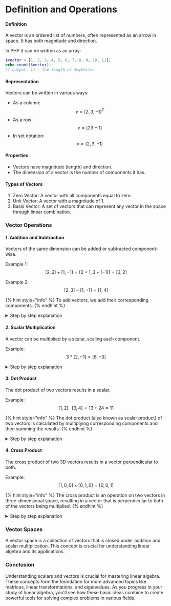 # Definition and Operations

#### Definition

A vector is an ordered list of numbers, often represented as an arrow in space. It has both magnitude and direction.

In PHP  it can be written as an array:

```php
$vector = [1, 2, 3, 4, 5, 6, 7, 8, 9, 10, 11];
echo count($vector);   
// output: 11 - the length of $myVector
```

#### Representation

Vectors can be written in various ways:

* As a column: $$v = [2, 3, -1]^T$$
* As a row: $$v = [2 3 -1]$$
* In set notation: $$v = (2, 3, -1)$$

#### Properties

* Vectors have magnitude (length) and direction.
* The dimension of a vector is the number of components it has.

#### Types of Vectors

1. Zero Vector: A vector with all components equal to zero.
2. Unit Vector: A vector with a magnitude of 1.
3. Basis Vector: A set of vectors that can represent any vector in the space through linear combination.

### Vector Operations

#### 1. Addition and Subtraction

Vectors of the same dimension can be added or subtracted component-wise.

Example 1: $$[2, 3] + [1, -1] = [2+1, 3+(-1)] = [3, 2]$$

Example 2: $$[2, 3] - [1, -1] = [1, 4]$$

{% hint style="info" %}
To add vectors, we add their corresponding components.&#x20;
{% endhint %}

<details>

<summary>Step by step explanation</summary>

1. Align the vectors: \[2, 3] \[1, -1]
2. Add the first components: 2 + 1 = 3
3. Add the second components: 3 + (-1) = 2
4. Combine the results: \[3, 2]

Therefore, \[2, 3] + \[1, -1] = \[3, 2]

This result means that when we add these two vectors, we get a new vector with the first component 3 and the second component 2.

</details>

#### 2. Scalar Multiplication

A vector can be multiplied by a scalar, scaling each component.

Example: $$3 * [2, -1] = [6, -3]$$   &#x20;

<details>

<summary>Step by step explanation</summary>

1. Identify the components:
   * Scalar: 3
   * Vector: \[2, -1]
2.  Multiply the scalar by each component of the vector: First component:

    * 3 \* 2 = 6

    Second component:

    * 3 \* (-1) = -3
3. Construct the resulting vector: \[6, -3]

Therefore, 3 \* \[2, -1] = \[6, -3]

The resulting vector \[6, -3] is in the same direction as the original vector \[2, -1], but its magnitude has been tripled.

</details>

#### 3. Dot Product

The dot product of two vectors results in a scalar.

Example: $$[1, 2] · [3, 4] = 13 + 24 = 11$$&#x20;

{% hint style="info" %}
The dot product (also known as scalar product) of two vectors is calculated by multiplying corresponding components and then summing the results.
{% endhint %}

<details>

<summary>Step by step explanation</summary>

1. Identify the vectors:
   * Vector 1: \[1, 2]
   * Vector 2: \[3, 4]
2. Multiply corresponding components:
   * First components: 1 \* 3 = 3
   * Second components: 2 \* 4 = 8
3. Sum the results: 3 + 8 = 11
4. The final result: \[1, 2] · \[3, 4] = 11

Here's a more detailed breakdown:

1. (1 \* 3) = 3
2. (2 \* 4) = 8
3. 3 + 8 = 11

Key points about the dot product:

* The result is a scalar (a single number), not a vector.
* The dot product is commutative: \[1, 2] · \[3, 4] = \[3, 4] · \[1, 2]
* It's used to calculate the angle between vectors and in many other applications in physics and mathematics.

Geometrically, the dot product is related to the angle between the vectors and their magnitudes. A positive dot product indicates an acute angle, while a negative dot product indicates an obtuse angle.

</details>

#### 4. Cross Product

The cross product of two 3D vectors results in a vector perpendicular to both.

Example: $$[1, 0, 0] × [0, 1, 0] = [0, 0, 1]$$

{% hint style="info" %}
The cross product is an operation on two vectors in three-dimensional space, resulting in a vector that is perpendicular to both of the vectors being multiplied.
{% endhint %}

<details>

<summary>Step by step explanation</summary>

1. Identify the vectors:
   * Vector a = \[1, 0, 0] (this is the unit vector in the x-direction, often denoted as i)
   * Vector b = \[0, 1, 0] (this is the unit vector in the y-direction, often denoted as j)
2. Recall the cross product formula for 3D vectors: \
   For a = \[a1, a2, a3] and b = \[b1, b2, b3], a × b = \[a2b3 - a3b2, a3b1 - a1b3, a1b2 - a2b1]
3. Let's calculate each component:
   * First component: a2b3 - a3b2 = (0 \* 0) - (0 \* 1) = 0 - 0 = 0
   * Second component: a3b1 - a1b3 = (0 \* 0) - (1 \* 0) = 0 - 0 = 0
   * Third component: a1b2 - a2b1 = (1 \* 1) - (0 \* 0) = 1 - 0 = 1
4. Combining the results: \[1, 0, 0] × \[0, 1, 0] = \[0, 0, 1]

Therefore, the cross product \[1, 0, 0] × \[0, 1, 0] = \[0, 0, 1]

Key points:

* The resulting vector \[0, 0, 1] is perpendicular to both input vectors.
* This result is actually the unit vector in the z-direction (often denoted as k).
* The magnitude of the cross product is equal to the area of the parallelogram formed by the two vectors.
* The cross product is anti-commutative: a × b = -(b × a)

Geometrically, this result makes sense because:

* \[1, 0, 0] points in the positive x-direction
* \[0, 1, 0] points in the positive y-direction
* Their cross product \[0, 0, 1] points in the positive z-direction, which is perpendicular to both x and y directions.

</details>

### Vector Spaces

A vector space is a collection of vectors that is closed under addition and scalar multiplication. This concept is crucial for understanding linear algebra and its applications.



### Conclusion

Understanding scalars and vectors is crucial for mastering linear algebra. These concepts form the foundation for more advanced topics like matrices, linear transformations, and eigenvalues. As you progress in your study of linear algebra, you'll see how these basic ideas combine to create powerful tools for solving complex problems in various fields.
